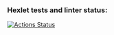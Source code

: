 ### Hexlet tests and linter status:
[![Actions Status](https://github.com/burko-ra/php-project-9/workflows/hexlet-check/badge.svg)](https://github.com/burko-ra/php-project-9/actions)